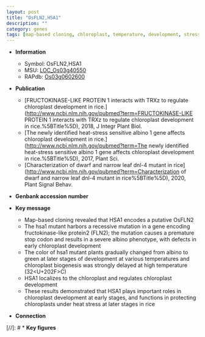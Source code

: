 ```yaml
---
layout: post
title: "OsFLN2,HSA1"
description: ""
category: genes
tags: [map-based cloning, chloroplast, temperature, development, stress, chloroplast development]
---
```


* **Information**  
    + Symbol: OsFLN2,HSA1  
    + MSU: [LOC_Os03g40550](http://rice.uga.edu/cgi-bin/ORF_infopage.cgi?orf=LOC_Os03g40550)  
    + RAPdb: [Os03g0602600](http://rapdb.dna.affrc.go.jp/viewer/gbrowse_details/irgsp1?name=Os03g0602600)  

* **Publication**  
    + [FRUCTOKINASE-LIKE PROTEIN 1 interacts with TRXz to regulate chloroplast development in rice.](http://www.ncbi.nlm.nih.gov/pubmed?term=FRUCTOKINASE-LIKE PROTEIN 1 interacts with TRXz to regulate chloroplast development in rice.%5BTitle%5D), 2018, J Integr Plant Biol.
    + [The newly identified heat-stress sensitive albino 1 gene affects chloroplast development in rice.](http://www.ncbi.nlm.nih.gov/pubmed?term=The newly identified heat-stress sensitive albino 1 gene affects chloroplast development in rice.%5BTitle%5D), 2017, Plant Sci.
    + [Characterization of dwarf and narrow leaf  dnl-4 mutant in rice](http://www.ncbi.nlm.nih.gov/pubmed?term=Characterization of dwarf and narrow leaf  dnl-4 mutant in rice%5BTitle%5D), 2020, Plant Signal Behav.

* **Genbank accession number**  

* **Key message**  
    + Map-based cloning revealed that HSA1 encodes a putative OsFLN2
    + The hsa1 mutant harbors a recessive mutation in a gene encoding fructokinase-like protein2 (FLN2); the mutation causes a premature stop codon and results in a severe albino phenotype, with defects in early chloroplast development
    + The color of hsa1 mutant plants gradually changed from albino to green at later stages of development at various temperatures and chloroplast biogenesis was strongly delayed at high temperature (32<U+202F><a1><e3>C)
    + HSA1 localizes to the chloroplast and regulates chloroplast development
    + These results demonstrated that HSA1 plays important roles in chloroplast development at early stages, and functions in protecting chloroplasts under heat stress at later stages in rice

* **Connection**  

[//]: # * **Key figures**  


